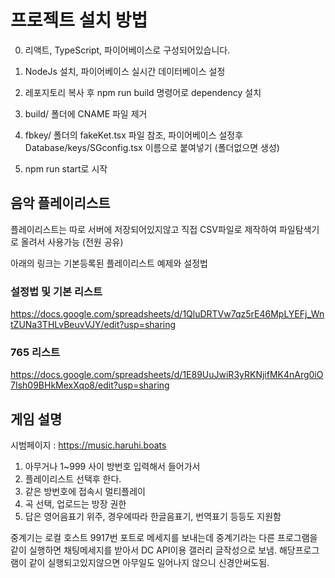 # 프로젝트 설치 방법

0. 리액트, TypeScript, 파이어베이스로 구성되어있습니다.

1. NodeJs 설치, 파이어베이스 실시간 데이터베이스 설정

2. 레포지토리 복사 후 npm run build 명령어로 dependency 설치

3. build/ 폴더에 CNAME 파일 제거

4. fbkey/ 폴더의 fakeKet.tsx 파일 참조, 파이어베이스 설정후
   Database/keys/SGconfig.tsx 이름으로 붙여넣기
   (폴더없으면 생성)

5. npm run start로 시작

## 음악 플레이리스트

플레이리스트는 따로 서버에 저장되어있지않고
직접 CSV파일로 제작하여 파일탐색기로 올려서 사용가능 (전원 공유)

아래의 링크는 기본등록된 플레이리스트 예제와 설정법

### 설정법 및 기본 리스트

https://docs.google.com/spreadsheets/d/1QluDRTVw7qz5rE46MpLYEFj_WntZUNa3THLvBeuvVJY/edit?usp=sharing

### 765 리스트

https://docs.google.com/spreadsheets/d/1E89UuJwiR3yRKNjifMK4nArg0iO7Ish09BHkMexXqo8/edit?usp=sharing

## 게임 설명

시범페이지 :
https://music.haruhi.boats

1. 아무거나 1~999 사이 방번호 입력해서 들어가서
2. 플레이리스트 선택후 한다.
3. 같은 방번호에 접속시 멀티플레이
4. 곡 선택, 업로드는 방장 권한
5. 답은 영어음표기 위주, 경우에따라 한글음표기, 번역표기 등등도 지원함

중계기는 로컬 호스트 9917번 포트로 메세지를 보내는데
중계기라는 다른 프로그램을 같이 실행하면 채팅메세지를 받아서 DC API이용 갤러리 글작성으로 보냄.
해당프로그램이 같이 실행되고있지않으면 아무일도 일어나지 않으니 신경안써도됨.
